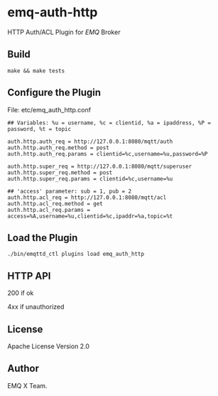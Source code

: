 emq-auth-http
=============

HTTP Auth/ACL Plugin for *EMQ* Broker

Build
-----

```
make && make tests
```

Configure the Plugin
--------------------

File: etc/emq_auth_http.conf

```
## Variables: %u = username, %c = clientid, %a = ipaddress, %P = password, %t = topic

auth.http.auth_req = http://127.0.0.1:8080/mqtt/auth
auth.http.auth_req.method = post
auth.http.auth_req.params = clientid=%c,username=%u,password=%P

auth.http.super_req = http://127.0.0.1:8080/mqtt/superuser
auth.http.super_req.method = post
auth.http.super_req.params = clientid=%c,username=%u

## 'access' parameter: sub = 1, pub = 2
auth.http.acl_req = http://127.0.0.1:8080/mqtt/acl
auth.http.acl_req.method = get
auth.http.acl_req.params = access=%A,username=%u,clientid=%c,ipaddr=%a,topic=%t
```

Load the Plugin
---------------

```
./bin/emqttd_ctl plugins load emq_auth_http
```

HTTP API
--------

200 if ok

4xx if unauthorized

License
-------

Apache License Version 2.0

Author
------

EMQ X Team.

